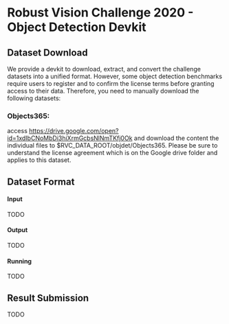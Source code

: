 # Robust Vision Challenge 2020 - Object Detection Devkit #

## Dataset Download ##

We provide a devkit to download, extract, and convert the challenge datasets into a unified format.
However, some object detection benchmarks require users to register and to confirm the license terms before granting access to their data.
Therefore, you need to manually download the following datasets:

### Objects365:
access https://drive.google.com/open?id=1xdIbCNoMbDi3hiXrmGcbsNlNmTKfj0Ok and download the content the individual files to $RVC_DATA_ROOT/objdet/Objects365.
Please be sure to understand the license agreement which is on the Google drive folder and applies to this dataset.

## Dataset Format ##

#### Input ####

TODO

#### Output ####

TODO

#### Running ####

TODO

## Result Submission ##

TODO